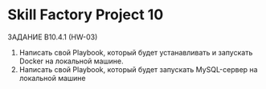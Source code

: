 # Skill Factory Project 10

ЗАДАНИЕ B10.4.1 (HW-03)
1. Написать свой Playbook, который будет устанавливать и запускать Docker на локальной машине.
2. Написать свой Playbook, который будет запускать MySQL-сервер на локальной машине